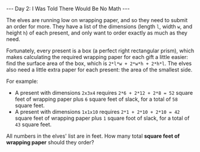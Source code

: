 --- Day 2: I Was Told There Would Be No Math ---

The elves are running low on wrapping paper, and so they need to submit an 
order for more. They have a list of the dimensions (length `l`, width `w`, and 
height `h`) of each present, and only want to order exactly as much as they 
need.

Fortunately, every present is a box (a perfect right rectangular prism), which 
makes calculating the required wrapping paper for each gift a little easier: 
find the surface area of the box, which is `2*l*w + 2*w*h + 2*h*l`. The elves 
also need a little extra paper for each present: the area of the smallest side.

For example:

 - A present with dimensions `2x3x4` requires `2*6 + 2*12 + 2*8 = 52` square 
feet of wrapping paper plus `6` square feet of slack, for a total of `58` 
square feet.
 - A present with dimensions `1x1x10` requires `2*1 + 2*10 + 2*10 = 42` square 
feet of wrapping paper plus `1` square foot of slack, for a total of `43` 
square feet.


All numbers in the elves' list are in feet. How many total **square feet of 
wrapping paper** should they order?

